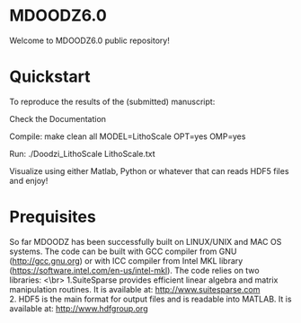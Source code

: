 # MDOODZ6.0

Welcome to MDOODZ6.0 public repository!

# Quickstart

To reproduce the results of the (submitted) manuscript:

Check the Documentation

Compile: make clean all MODEL=LithoScale OPT=yes OMP=yes

Run: ./Doodzi_LithoScale LithoScale.txt

Visualize using either Matlab, Python or whatever that can reads HDF5 files and enjoy!

# Prequisites
So far MDOODZ has been successfully built on LINUX/UNIX and MAC OS systems. The code can be built with GCC compiler from GNU (http://gcc.gnu.org) or with ICC compiler from Intel MKL library (https://software.intel.com/en-us/intel-mkl).
The code relies on two libraries: <\br>
1.SuiteSparse provides efficient linear algebra and matrix manipulation routines. It is available at: http://www.suitesparse.com <br>
2. HDF5 is the main format for output files and is readable into MATLAB. It is available at: http://www.hdfgroup.org <br>


